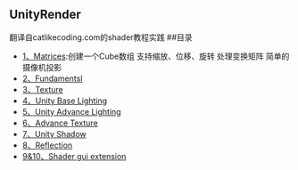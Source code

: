 ## UnityRender
翻译自catlikecoding.com的shader教程实践
##目录
* [1、Matrices](https://www.cnblogs.com/baolong-chen/p/12058419.html):创建一个Cube数组
支持缩放、位移、旋转
处理变换矩阵
简单的摄像机投影
* [2、Fundamentsl](https://www.cnblogs.com/baolong-chen/p/12122476.html)
* [3、Texture](https://www.cnblogs.com/baolong-chen/p/11747146.html)
* [4、Unity Base Lighting](https://www.cnblogs.com/baolong-chen/p/12173995.html)
* [5、Unity Advance Lighting](https://www.cnblogs.com/baolong-chen/p/12245910.html)
* [6、Advance Texture]()
* [7、Unity Shadow]()
* [8、Reflection]()
* [9&10、Shader gui extension]()
